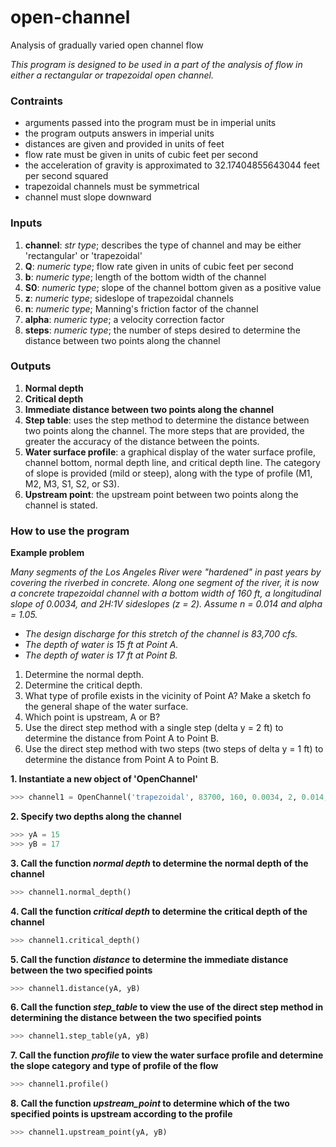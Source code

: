 # open-channel
Analysis of gradually varied open channel flow

*This program is designed to be used in a part of the analysis of flow in either a rectangular or trapezoidal open channel.*

### Contraints
* arguments passed into the program must be in imperial units
* the program outputs answers in imperial units
* distances are given and provided in units of feet
* flow rate must be given in units of cubic feet per second
* the acceleration of gravity is approximated to 32.17404855643044 feet per second squared
* trapezoidal channels must be symmetrical
* channel must slope downward

### Inputs
  1. **channel**: *str type*; describes the type of channel and may be either 'rectangular' or 'trapezoidal'
  2. **Q**: *numeric type*; flow rate given in units of cubic feet per second
  3. **b**: *numeric type*; length of the bottom width of the channel
  4. **S0**: *numeric type*; slope of the channel bottom given as a positive value
  5. **z**: *numeric type*; sideslope of trapezoidal channels
  6. **n**: *numeric type*; Manning's friction factor of the channel
  7. **alpha**: *numeric type*; a velocity correction factor
  8. **steps**: *numeric type*; the number of steps desired to determine the distance between two points along the channel

### Outputs
  1. **Normal depth**
  2. **Critical depth**
  3. **Immediate distance between two points along the channel**
  4. **Step table**: uses the step method to determine the distance between two points along the channel.
      The more steps that are provided, the greater the accuracy of the distance between the points.
  5. **Water surface profile**: a graphical display of the water surface profile, channel bottom, normal depth line, and critical depth line.
      The category of slope is provided (mild or steep), along with the type of profile (M1, M2, M3, S1, S2, or S3).
  6. **Upstream point**: the upstream point between two points along the channel is stated.

### How to use the program

**Example problem**

*Many segments of the Los Angeles River were "hardened" in past years by covering the riverbed in concrete. Along one segment of the river, it is now a concrete trapezoidal channel with a bottom width of 160 ft, a longitudinal slope of 0.0034, and 2H:1V sideslopes (z = 2). Assume n = 0.014 and alpha = 1.05.*

* *The design discharge for this stretch of the channel is 83,700 cfs.*
* *The depth of water is 15 ft at Point A.*
* *The depth of water is 17 ft at Point B.*

1.  Determine the normal depth.
2.  Determine the critical depth.
3.  What type of profile exists in the vicinity of Point A? Make a sketch fo the general shape of the water surface.
4.  Which point is upstream, A or B?
5.  Use the direct step method with a single step (delta y = 2 ft) to determine the distance from Point A to Point B.
6.  Use the direct step method with two steps (two steps of delta y = 1 ft) to determine the distance from Point A to Point B.


**1. Instantiate a new object of 'OpenChannel'**
```python
>>> channel1 = OpenChannel('trapezoidal', 83700, 160, 0.0034, 2, 0.014, 1.05, 2)
```
**2. Specify two depths along the channel**
```python
>>> yA = 15
>>> yB = 17
```
**3. Call the function *normal depth* to determine the normal depth of the channel**
```python
>>> channel1.normal_depth()
```
**4. Call the function *critical depth* to determine the critical depth of the channel**
```python
>>> channel1.critical_depth()
```
**5. Call the function *distance* to determine the immediate distance between the two specified points**
```python
>>> channel1.distance(yA, yB)
```
**6. Call the function *step_table* to view the use of the direct step method in determining the distance between the two specified points**
```python
>>> channel1.step_table(yA, yB)
```
**7. Call the function *profile* to view the water surface profile and determine the slope category and type of profile of the flow**
```python
>>> channel1.profile()
```
**8. Call the function *upstream_point* to determine which of the two specified points is upstream according to the profile**
```python
>>> channel1.upstream_point(yA, yB)
```
